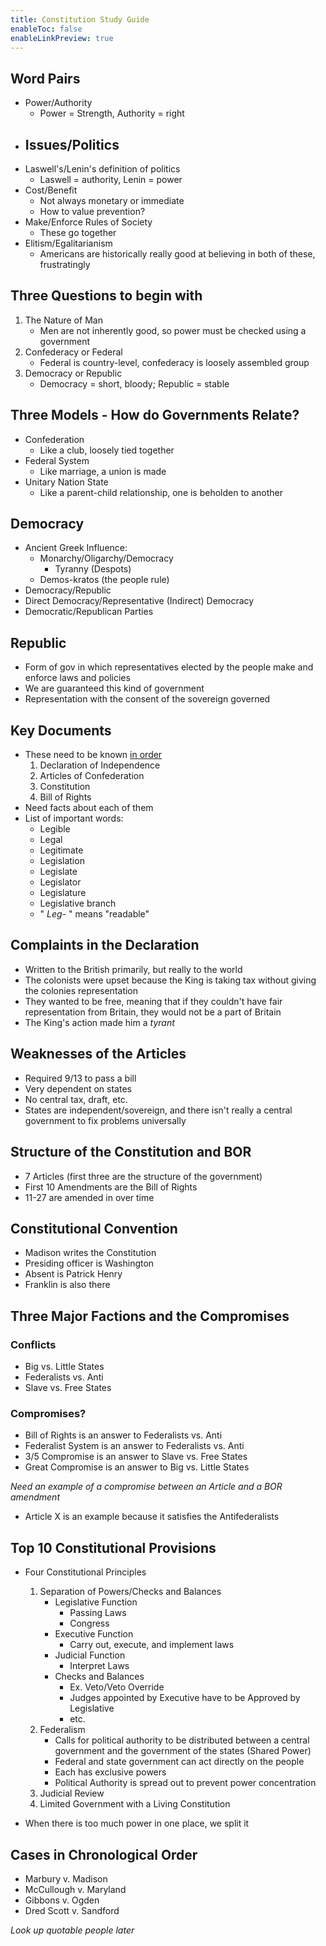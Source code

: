 ```yaml
---
title: Constitution Study Guide
enableToc: false
enableLinkPreview: true
---
```


## Word Pairs

- Power/Authority
	- Power = Strength, Authority = right
- Issues/Politics
	- 
- Laswell's/Lenin's definition of politics
	- Laswell = authority, Lenin = power
- Cost/Benefit
	- Not always monetary or immediate
	- How to value prevention?
- Make/Enforce Rules of Society
	- These go together
- Elitism/Egalitarianism
	- Americans are historically really good at believing in both of these, frustratingly

## Three Questions to begin with

1. The Nature of Man
	- Men are not inherently good, so power must be checked using a government
2. Confederacy or Federal
	- Federal is country-level, confederacy is loosely assembled group
3. Democracy or Republic
	- Democracy = short, bloody; Republic = stable

## Three Models - How do Governments Relate?

- Confederation
	- Like a club, loosely tied together
- Federal System
	- Like marriage, a union is made
- Unitary Nation State
	- Like a parent-child relationship, one is beholden to another

## Democracy

- Ancient Greek Influence:
	- Monarchy/Oligarchy/Democracy
		- Tyranny (Despots)
	- Demos-kratos (the people rule)
- Democracy/Republic
- Direct Democracy/Representative (Indirect) Democracy
- Democratic/Republican Parties

## Republic

- Form of gov in which representatives elected by the people make and enforce laws and policies
- We are guaranteed this kind of government
- Representation with the consent of the sovereign governed

## Key Documents

- These need to be known <u>in order</u>
	1. Declaration of Independence
	2. Articles of Confederation
	3. Constitution
	4. Bill of Rights
- Need facts about each of them
- List of important words:
	- Legible
	- Legal
	- Legitimate
	- Legislation
	- Legislate
	- Legislator
	- Legislature
	- Legislative branch
	- " *Leg-* " means "readable"

## Complaints in the Declaration

- Written to the British primarily, but really to the world
- The colonists were upset because the King is taking tax without giving the colonies representation
- They wanted to be free, meaning that if they couldn't have fair representation from Britain, they would not be a part of Britain
- The King's action made him a *tyrant*

## Weaknesses of the Articles

- Required 9/13 to pass a bill
- Very dependent on states
- No central tax, draft, etc.
- States are independent/sovereign, and there isn't really a central government to fix problems universally

## Structure of the Constitution and BOR

- 7 Articles (first three are the structure of the government)
- First 10 Amendments are the Bill of Rights
- 11-27 are amended in over time

## Constitutional Convention

- Madison writes the Constitution
- Presiding officer is Washington
- Absent is Patrick Henry
- Franklin is also there

## Three Major Factions and the Compromises

### Conflicts

- Big vs. Little States
- Federalists vs. Anti
- Slave vs. Free States

###  Compromises?

- Bill of Rights is an answer to Federalists vs. Anti
- Federalist System is an answer to Federalists vs. Anti
- 3/5 Compromise is an answer to Slave vs. Free States
- Great Compromise is an answer to Big vs. Little States

*Need an example of a compromise between an Article and a BOR amendment*

- Article X is an example because it satisfies the Antifederalists

## Top 10 Constitutional Provisions

- Four Constitutional Principles
	1. Separation of Powers/Checks and Balances
		- Legislative Function
			- Passing Laws
			- Congress
		- Executive Function
			- Carry out, execute, and implement laws
		- Judicial Function
			- Interpret Laws
		- Checks and Balances
			- Ex. Veto/Veto Override
			- Judges appointed by Executive have to be Approved by Legislative
			- etc.
	1. Federalism
		- Calls for political authority to be distributed between a central government and the government of the states (Shared Power)
		- Federal and state government can act directly on the people
		- Each has exclusive powers
		- Political Authority is spread out to prevent power concentration
	1. Judicial Review
	2. Limited Government with a Living Constitution

- When there is too much power in one place, we split it

## Cases in Chronological Order

- Marbury v. Madison 
- McCullough v. Maryland
- Gibbons v. Ogden
- Dred Scott v. Sandford

*Look up quotable people later*